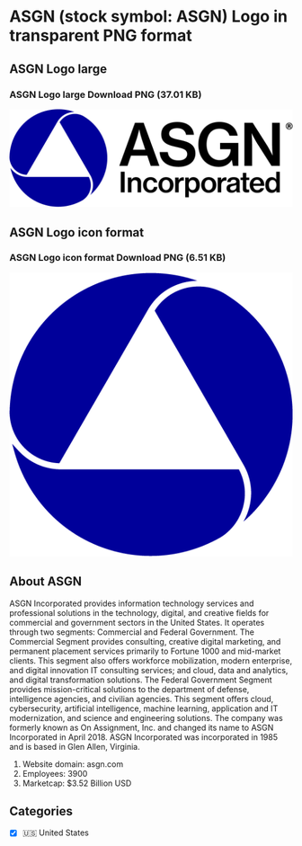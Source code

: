 # ASGN (stock symbol: ASGN) Logo in transparent PNG format

## ASGN Logo large

### ASGN Logo large Download PNG (37.01 KB)

![ASGN Logo large Download PNG (37.01 KB)](/img/orig/ASGN_BIG-c77f44b4.png)

## ASGN Logo icon format

### ASGN Logo icon format Download PNG (6.51 KB)

![ASGN Logo icon format Download PNG (6.51 KB)](/img/orig/ASGN-f1678d07.png)

## About ASGN

ASGN Incorporated provides information technology services and professional solutions in the technology, digital, and creative fields for commercial and government sectors in the United States. It operates through two segments: Commercial and Federal Government. The Commercial Segment provides consulting, creative digital marketing, and permanent placement services primarily to Fortune 1000 and mid-market clients. This segment also offers workforce mobilization, modern enterprise, and digital innovation IT consulting services; and cloud, data and analytics, and digital transformation solutions. The Federal Government Segment provides mission-critical solutions to the department of defense, intelligence agencies, and civilian agencies. This segment offers cloud, cybersecurity, artificial intelligence, machine learning, application and IT modernization, and science and engineering solutions. The company was formerly known as On Assignment, Inc. and changed its name to ASGN Incorporated in April 2018. ASGN Incorporated was incorporated in 1985 and is based in Glen Allen, Virginia.

1. Website domain: asgn.com
2. Employees: 3900
3. Marketcap: $3.52 Billion USD


## Categories
- [x] 🇺🇸 United States
